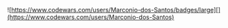 
![https://www.codewars.com/users/Marconio-dos-Santos/badges/large][](https://www.codewars.com/users/Marconio-dos-Santos)
